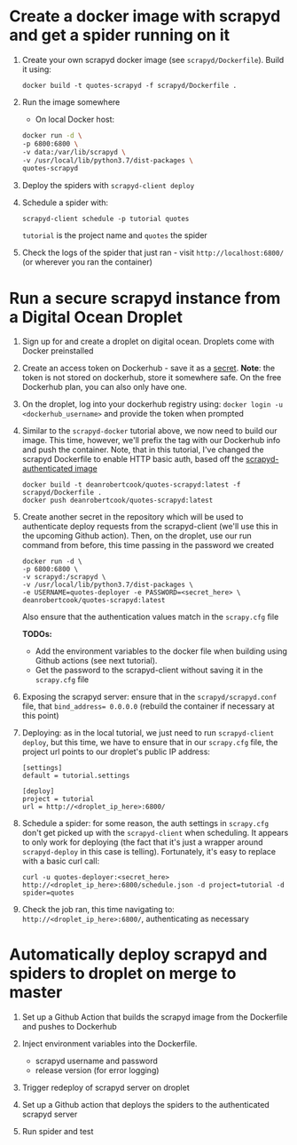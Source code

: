 # Create a docker image with scrapyd and get a spider running on it

1. Create your own scrapyd docker image (see `scrapyd/Dockerfile`). Build it using:  
    ```
    docker build -t quotes-scrapyd -f scrapyd/Dockerfile .
    ```
    
2. Run the image somewhere
    - On local Docker host:
    ```bash
    docker run -d \
    -p 6800:6800 \
    -v data:/var/lib/scrapyd \
    -v /usr/local/lib/python3.7/dist-packages \
    quotes-scrapyd
    ```
    
3. Deploy the spiders with `scrapyd-client deploy`
4. Schedule a spider with:
    ```
    scrapyd-client schedule -p tutorial quotes
    ```
    `tutorial` is the project name and `quotes` the spider
5. Check the logs of the spider that just ran - visit `http://localhost:6800/` (or wherever you ran the container)

# Run a secure scrapyd instance from a Digital Ocean Droplet
1. Sign up for and create a droplet on digital ocean. Droplets come with Docker preinstalled
2. Create an access token on Dockerhub - save it as a [secret](https://docs.github.com/en/actions/reference/encrypted-secrets). **Note**: the token is not stored on dockerhub, store it somewhere safe. On the free Dockerhub plan, you can also only have one.
3. On the droplet, log into your dockerhub registry using: `docker login -u <dockerhub_username>` and provide the token when prompted
4. Similar to the `scrapyd-docker` tutorial above, we now need to build our image. This time, however, we'll prefix the tag with our Dockerhub info and push the container. Note, that in this tutorial, I've changed the scrapyd Dockerfile to enable HTTP basic auth, based off the [scrapyd-authenticated image](https://github.com/cdrx/scrapyd-authenticated/blob/master/Dockerfile)
    ```
    docker build -t deanrobertcook/quotes-scrapyd:latest -f scrapyd/Dockerfile .
    docker push deanrobertcook/quotes-scrapyd:latest
    ```
5. Create another secret in the repository which will be used to authenticate deploy requests from the scrapyd-client (we'll use this in the upcoming Github action). Then, on the droplet, use our run command from before, this time passing in the password we created
    ```
    docker run -d \
    -p 6800:6800 \
    -v scrapyd:/scrapyd \
    -v /usr/local/lib/python3.7/dist-packages \
    -e USERNAME=quotes-deployer -e PASSWORD=<secret_here> \
    deanrobertcook/quotes-scrapyd:latest
    ```
    Also ensure that the authentication values match in the `scrapy.cfg` file

    **TODOs:** 
    - Add the environment variables to the docker file when building using Github actions (see next tutorial).
    - Get the password to the scrapyd-client without saving it in the `scrapy.cfg` file
6. Exposing the scrapyd server: ensure that in the `scrapyd/scrapyd.conf` file, that `bind_address= 0.0.0.0` (rebuild the container if necessary at this point) 
7. Deploying: as in the local tutorial, we just need to run `scrapyd-client deploy`, but this time, we have to ensure that in our `scrapy.cfg` file, the project url points to our droplet's public IP address:
    ```
    [settings]
    default = tutorial.settings

    [deploy]
    project = tutorial
    url = http://<droplet_ip_here>:6800/
    ```
8. Schedule a spider: for some reason, the auth settings in `scrapy.cfg` don't get picked up with the `scrapyd-client` when scheduling. It appears to only work for deploying (the fact that it's just a wrapper around `scrapyd-deploy` in this case is telling). Fortunately, it's easy to replace with a basic curl call: 
    ```
    curl -u quotes-deployer:<secret_here> http://<droplet_ip_here>:6800/schedule.json -d project=tutorial -d spider=quotes
    ```

9. Check the job ran, this time navigating to: `http://<droplet_ip_here>:6800/`, authenticating as necessary

# Automatically deploy scrapyd and spiders to droplet on merge to master

1. Set up a Github Action that builds the scrapyd image from the Dockerfile and pushes to Dockerhub

2. Inject environment variables into the Dockerfile. 
    - scrapyd username and password
    - release version (for error logging)

3. Trigger redeploy of scrapyd server on droplet

4. Set up a Github action that deploys the spiders to the authenticated scrapyd server

5. Run spider and test    
